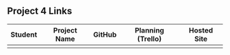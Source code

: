 ## Project 4 Links 

| Student | Project Name | GitHub | Planning (Trello) | Hosted Site |
|---|:---:|:---:|:---:|:---:|
|  |  |  |  |  |
